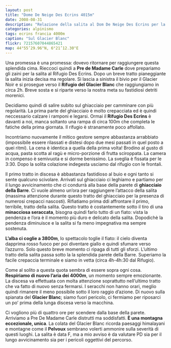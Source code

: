 ```yaml
---
layout: post
title: "Dome De Neige Des Ecrins 4015m"
date: 2008-08-31
description: "Relazione della salita al Dom De Neige Des Ecrins per la via normale da Pre de Madame Carle, il Rifugio del Glacier Blanc e il Rifugio Des Ecrins"
categories: alpinismo
tags: ecrins francia 4000m
caption: "Sul Glacier Blanc"
flickr: 72157607044865421
map: 44°55’29.96"N, 6°21’12.30"E
---
```



Una promessa è una promessa: dovevo ritornare per raggiungere questa splendida cima. Rieccoci quindi a **Pre de Madame Carle** dove prepariamo gli zaini per la salita al Rifugio Des Ecrins. Dopo un breve tratto pianeggiante la salita inizia decisa ma regolare. Si lascia a sinistra il bivio per il Glacier Noir e si prosegue verso il **Rifugio del Glacier Blanc** che raggiungiamo in circa 2h. Breve sosta e si riparte verso la nostra meta su fastidiosi detriti morenici.

Decidiamo quindi di salire subito sul ghiacciaio per camminare con più regolarità. La prima parte del ghiacciaio è molto crepacciata ed è quindi neccessario calzare i ramponi e legarsi. Ormai il **Rifugio Des Ecrins** è davanti a noi, manca soltanto una rampa di circa 100m che completa le fatiche della prima giornata. Il rifugio è stranamente poco affollato.

Incontriamo nuovamente il mitico gestore sempre abbastanza arrabbiato (impossibile essere rilassati e distesi dopo due mesi passati in quel posto a quei ritmi). La cena è identica a quella della prima volta! Brodino al gusto di acqua, pasta scotta al ragù e micro-porzione di frutta sciroppata. La camera in compenso è semivuota e si dorme benissimo. La sveglia è fissata per le 3:30. Dopo la solita colazione indegesta usciamo dal rifugio con le frontali.

Il primo tratto in discesa è abbastanza fastidioso al buio e ogni tanto si sente qualcuno scivolare. Arrivati sul ghiacciaio ci leghiamo e partiamo per il lungo avvicinamento che ci condurrà alla base della parete di **ghiacciaio della Barre**. Ci vuole almeno un’ora per raggiungere l’attacco della salita (massima attenzione durante questo tratto del ghiacciaio per la presenza di numerosi crepacci nascosti). Rifiatiamo prima ddi affrontare il primo, terribile, tratto della salita. Questo tratto è costantemente sotto il tiro di una **minacciosa seraccata**, bisogna quindi farlo tutto di un fiato: vista la pendenza e l’ora è il momento più duro e delicato della salita. Dopodichè la pendenza diminuisce e la salita si fa meno impegnativa ma sempre sostenuta.

**L’alba ci coglie a 3800m**, lo spettacolo toglie il fiato: il cielo diventa dapprima rosso fuoco per poi diventare giallo e quindi sfumare verso l’azzurro. Solo questo breve momento ci ripaga di tutti gli sforzi. L’ultimo tratto della salita passa sotto la la splendida parete della Barre. Superiamo la facile crepaccia terminale e siamo in vetta (circa 4h-4h:30 dal Rifugio).

Come al solito a questa quota sembra di essere sopra ogni cosa. **Respiriamo di nuovo l’aria dei 4000m**, un momento sempre emozionante. La discesa va effettuata con molta attenzione soprattutto nell’ultimo tratto che va fatto di nuovo senza fermarsi. I seracchi non hanno orari, meglio quindi rimanere il meno possibile sotto il loro raggio d’azione. Di nuovo sulla spianata del **Glacier Blanc**; siamo fuori pericolo, ci fermiamo per riposarci un po’ prima della lunga discesa verso la macchina.

Ci vogliono più di quattro ore per scendere dalla base della parete. Arriviamo a Pre De Madame Carle distrutti ma soddisfatti. **È una montagna eccezionale, unica**. La colata del Glacier Blanc ricorda paesaggi himalayani e montagne come il **Pelvoux** sembrano volerti ammonire sulla severità di questi luoghi. La salita è data F, ma a mio avviso è da valutare PD sia per il lungo avvicinamento sia per i pericoli oggettivi del percorso.